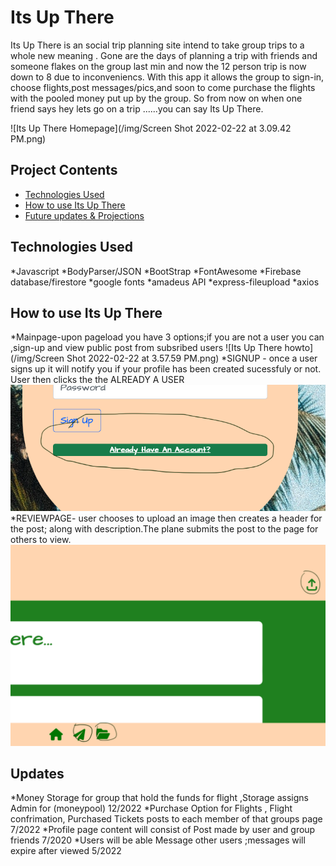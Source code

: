 # Its Up There 

Its Up There is an social trip planning site intend to take group trips to a whole new meaning . Gone are the days of planning a trip with friends and someone flakes on the group last min and now the 12 person trip is now down to 8 due to inconveniencs. With this app it allows the group to sign-in, choose flights,post messages/pics,and soon to come purchase the flights with the pooled money put up by the group. So from now on when one friend says hey lets go on a trip ......you can say Its Up There.

![Its Up There Homepage](/img/Screen Shot 2022-02-22 at 3.09.42 PM.png)

## Project Contents
* [Technologies Used](#technologiesused)
* [How to use Its Up There](#howto)
* [Future updates & Projections](#updates)

## <a name="Technologies Used">Technologies Used</a>

*Javascript 
*BodyParser/JSON
*BootStrap
*FontAwesome
*Firebase database/firestore
*google fonts
*amadeus API 
*express-fileupload 
*axios



## <a name="howto"></a>How to use Its Up There

*Mainpage-upon pageload you have 3 options;if you are not a user you can ,sign-up and view public post from subsribed users 
![Its Up There howto](/img/Screen Shot 2022-02-22 at 3.57.59 PM.png)
*SIGNUP - once a user signs up it will notify you if your profile has been created sucessfuly or not. User then clicks the the ALREADY A USER 
![Its Up There howto](/img/signup.png)
*REVIEWPAGE- user chooses to upload an image then creates a header for the post; along with description.The plane submits the post to the page for others to view. 
![Its Up There howto](/img/reviewpage.png)

## <a name="Future updates & Projections"></a>Updates
*Money Storage for group that hold the funds for flight ,Storage assigns Admin for (moneypool) 12/2022
*Purchase Option for Flights , Flight confrimation, Purchased Tickets posts to each member of that groups page 7/2022
*Profile page content will consist of Post made by user and group friends 7/2020
*Users will be able Message other users ;messages will expire after viewed 5/2022


